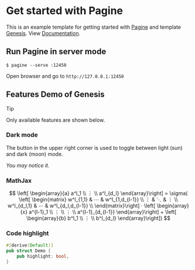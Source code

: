 # Get started with Pagine

This is an example template for getting started with [Pagine](https://github.com/webpagine/pagine) and template [Genesis](https://github.com/webpagine/genesis).
View [Documentation](https://pagine.symboltics.com/docs).

## Run Pagine in server mode

```shell
$ pagine --serve :12450
```

Open browser and go to `http://127.0.0.1:12450`

## Features Demo of Genesis

> [!TIP]
> Only available features are shown below.

### Dark mode

The button in the upper right corner is used to toggle between light (sun) and dark (moon) mode.

*You may notice it.*

### MathJax

$$
\left[ \begin{array}{a} a^l_1 \\ ⋮ \\ a^l_{d_l} \end{array}\right]
= \sigma(
\left[ \begin{matrix}
w^l_{1,1} & ⋯  & w^l_{1,d_{l-1}} \\
⋮ & ⋱  & ⋮  \\
w^l_{d_l,1} & ⋯  & w^l_{d_l,d_{l-1}} \\
\end{matrix}\right]  ·
\left[ \begin{array}{x} a^{l-1}_1 \\ ⋮ \\ ⋮ \\ a^{l-1}_{d_{l-1}} \end{array}\right] +
\left[ \begin{array}{b} b^l_1 \\ ⋮ \\ b^l_{d_l} \end{array}\right])
$$

### Code highlight

```rust
#[derive(Default)]
pub struct Demo {
    pub highlight: bool,
}
```
